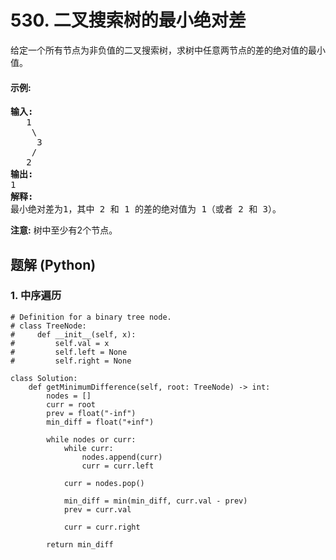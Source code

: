 # 530. 二叉搜索树的最小绝对差
给定一个所有节点为非负值的二叉搜索树，求树中任意两节点的差的绝对值的最小值。

#### 示例:
<pre>
<strong>输入:</strong>
   1
    \
     3
    /
   2
<strong>输出:</strong>
1
<strong>解释:</strong>
最小绝对差为1，其中 2 和 1 的差的绝对值为 1（或者 2 和 3）。
</pre>

**注意:** 树中至少有2个节点。

## 题解 (Python)

### 1. 中序遍历
```Python3
# Definition for a binary tree node.
# class TreeNode:
#     def __init__(self, x):
#         self.val = x
#         self.left = None
#         self.right = None

class Solution:
    def getMinimumDifference(self, root: TreeNode) -> int:
        nodes = []
        curr = root
        prev = float("-inf")
        min_diff = float("+inf")

        while nodes or curr:
            while curr:
                nodes.append(curr)
                curr = curr.left

            curr = nodes.pop()

            min_diff = min(min_diff, curr.val - prev)
            prev = curr.val

            curr = curr.right

        return min_diff
```
